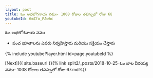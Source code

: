 ```yaml
---
layout: post
title: ఓం అభలోగనాయ నమః- 1008 రోజుల తపస్సులో రోజు 68
youtubeId: 6mZfo_PAwhc
---
```

 
 
 ఓం అభలోగనాయ నమః  
 
 -  పంచ భూతాలను ఎవరు నిర్వహిస్తారు మరియు సక్రియం చేస్తారు 
 
  
 
  
 
 
 
 
 
 


{% include youtubePlayer.html id=page.youtubeId %}
 
[Next]({{ site.baseurl }}{% link  split2/_posts/2018-10-25-ఓం బాల వీరయ్య నమః- 1008 రోజుల తపస్సులో రోజు 67.md%})
 
